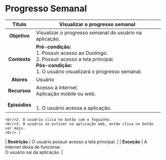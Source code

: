 # Progresso Semanal

| **Título** | Visualizar o progresso semanal |
| :--------: | --------------- |
| **Objetivo** | Visualizar o progresso semanal do usuário na aplicação. |
| **Contexto** | **Pré-condição:** <br/>1. Possuir acesso ao Duolingo. <br/>2. Possuir acesso a tela principal.<br/>**Pós-condição:** <br/>1. O usuário visualizará o progresso semanal. |
| **Atores** | Usuário |
| **Recursos** | Acesso à internet. <br/>Aplicação mobile ou web. |
| **Episódios** | <br/>1. O usuário acessa a aplicação.
    <br/>2. O usuário clica no botão com o foguinho.
    <br/>3. O usuário se estiver na aplicação web, então clica no botão ver mais.
    <br/> |
| **Restrição** | O usuário possuir acesso a tela principal. |
| **Exceção** | A internet deixa de funcionar. <br/>O usuário sai da aplicação. |